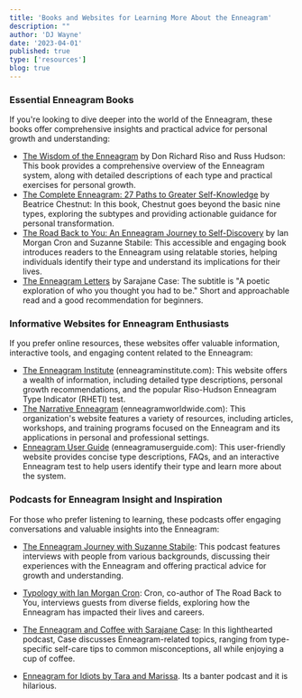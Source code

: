 ```yaml
---
title: 'Books and Websites for Learning More About the Enneagram'
description: ""
author: 'DJ Wayne'
date: '2023-04-01'
published: true
type: ['resources']
blog: true
---
```



###  Essential Enneagram Books

If you're looking to dive deeper into the world of the Enneagram, these books offer comprehensive insights and practical advice for personal growth and understanding:

- <a target="_blank" href="https://www.amazon.com/Wisdom-Enneagram-Psychological-Spiritual-Personality/dp/0553378201/?&_encoding=UTF8&tag=9takes-20&linkCode=ur2&linkId=e40539355ef90aa5a71fd70668ce08cb&camp=1789&creative=9325">The Wisdom of the Enneagram</a> by Don Richard Riso and Russ Hudson: This book provides a comprehensive overview of the Enneagram system, along with detailed descriptions of each type and practical exercises for personal growth.
- <a target="_blank" href="https://www.amazon.com/Complete-Enneagram-Paths-Greater-Self-Knowledge/dp/1938314549?&_encoding=UTF8&tag=9takes-20&linkCode=ur2&linkId=14b89b56ec26970537a8c971cb5f322a&camp=1789&creative=9325">The Complete Enneagram: 27 Paths to Greater Self-Knowledge</a> by Beatrice Chestnut: In this book, Chestnut goes beyond the basic nine types, exploring the subtypes and providing actionable guidance for personal transformation.
- <a target="_blank" href="https://www.amazon.com/dp/0830846190/?&_encoding=UTF8&tag=9takes-20&linkCode=ur2&linkId=f9c58f90c06226f75c4a94ba62072418&camp=1789&creative=9325">The Road Back to You: An Enneagram Journey to Self-Discovery</a> by Ian Morgan Cron and Suzanne Stabile: This accessible and engaging book introduces readers to the Enneagram using relatable stories, helping individuals identify their type and understand its implications for their lives.
- <a href="https://www.amazon.com/Enneagram-Letters-Poetic-Exploration-Thought/dp/1524875694?&_encoding=UTF8&tag=9takes-20&linkCode=ur2&linkId=467feaa38007324c5a5ef5a24abd20b9&camp=1789&creative=9325">The Enneagram Letters</a> by Sarajane Case: The subtitle is "A poetic exploration of who you thought you had to be." Short and approachable read and a good recommendation for beginners.


### Informative Websites for Enneagram Enthusiasts

If you prefer online resources, these websites offer valuable information, interactive tools, and engaging content related to the Enneagram:

- <a href="https://www.enneagraminstitute.com/">The Enneagram Institute</a> (enneagraminstitute.com): This website offers a wealth of information, including detailed type descriptions, personal growth recommendations, and the popular Riso-Hudson Enneagram Type Indicator (RHETI) test.
- <a href="https://www.narrativeenneagram.org/">The Narrative Enneagram</a> (enneagramworldwide.com): This organization's website features a variety of resources, including articles, workshops, and training programs focused on the Enneagram and its applications in personal and professional settings.
- <a href="https://enneagramuserguide.com/">Enneagram User Guide</a> (enneagramuserguide.com): This user-friendly website provides concise type descriptions, FAQs, and an interactive Enneagram test to help users identify their type and learn more about the system.

### Podcasts for Enneagram Insight and Inspiration

For those who prefer listening to learning, these podcasts offer engaging conversations and valuable insights into the Enneagram:

- <a href="https://podcasts.apple.com/us/podcast/the-enneagram-journey/id1292950516">The Enneagram Journey with Suzanne Stabile</a>: This podcast features interviews with people from various backgrounds, discussing their experiences with the Enneagram and offering practical advice for growth and understanding.
- <a href="https://podcasts.apple.com/us/podcast/typology/id1254061093">Typology with Ian Morgan Cron</a>: Cron, co-author of The Road Back to You, interviews guests from diverse fields, exploring how the Enneagram has impacted their lives and careers.
- <a href="https://podcasts.apple.com/us/podcast/enneagram-coffee/id1447982978">The Enneagram and Coffee with Sarajane Case</a>: In this lighthearted podcast, Case discusses Enneagram-related topics, ranging from type-specific self-care tips to common misconceptions, all while enjoying a cup of coffee.
- <a href="https://podcasts.apple.com/ca/podcast/enneagram-for-idiots/id1338051017">Enneagram for Idiots by Tara and Marissa</a>. Its a banter podcast and it is hilarious.





   <div>
   <script type="application/ld+json">
{
  "@type": "http://schema.org/BlogPosting",
  "http://schema.org/about": {
    "@type": "http://schema.org/Thing",
    "http://schema.org/name": "Enneagram"
  },
  "http://schema.org/articleSection": "Psychology",
  "http://schema.org/author": {
    "@type": "http://schema.org/Person",
    "http://schema.org/name": "DJ Wayne"
  },
  "http://schema.org/dateModified": {
    "@type": "http://schema.org/Date",
    "@value": "2023-04-01"
  },
  "http://schema.org/datePublished": {
    "@type": "http://schema.org/Date",
    "@value": "2023-04-01"
  },
  "http://schema.org/description": "Learn about the Enneagram, a personality typing system that describes nine distinct types of individuals and how its concepts can be traced back to the work of Sigmund Freud and Plato.",
  "http://schema.org/headline": "Books and Websites for Learning More About the Enneagram",
  "http://schema.org/mainEntityOfPage": {
    "@id": "https://9takes.com/blog/enneagram/books-websites-podcasts",
    "@type": "http://schema.org/WebPage"
  },
  "http://schema.org/mentions": [
    {
      "@type": "http://schema.org/Book",
      "http://schema.org/author": [
        {
          "@type": "http://schema.org/Person",
          "http://schema.org/name": "Don Richard Riso",
          "http://schema.org/sameAs": [
            {
              "@id": "https://en.wikipedia.org/wiki/Don_Richard_Riso"
            },
            {
              "@id": "https://www.amazon.com/stores/Don-Richard-Riso/author/B001H6SD5U?ref=ap_rdr&store_ref=ap_rdr&isDramIntegrated=true&shoppingPortalEnabled=true"
            }
          ]
        },
        {
          "@type": "http://schema.org/Person",
          "http://schema.org/name": "Russ Hudson",
          "http://schema.org/sameAs": [
            {
              "@id": "https://www.instagram.com/hudson_russ/?hl=enn"
            },
            {
              "@id": "https://twitter.com/russ_hudson54?lang=en"
            },
            {
              "@id": "https://www.linkedin.com/in/russ-hudson-2a4596109/"
            },
            {
              "@id": "https://www.amazon.com/stores/Russ-Hudson/author/B001H6OLXI?ref=ap_rdr&store_ref=ap_rdr&isDramIntegrated=true&shoppingPortalEnabled=true"
            }
          ],
          "http://schema.org/url": {
            "@id": "https://russhudson.com/"
          }
        }
      ],
      "http://schema.org/name": "The Wisdom of the Enneagram"
    },
    {
      "@type": "http://schema.org/Book",
      "http://schema.org/author": {
        "@type": "http://schema.org/Person",
        "http://schema.org/name": "Beatrice Chestnut",
        "http://schema.org/sameAs": [
          {
            "@id": "https://twitter.com/beatricemc2?lang=en"
          },
          {
            "@id": "https://twitter.com/dr_beachestnut"
          },
          {
            "@id": "https://www.instagram.com/beatrice.chestnut/?hl=en"
          },
          {
            "@id": "https://www.amazon.com/Books-Beatrice-Chestnut/s?rh=n%3A283155%2Cp_27%3ABeatrice+Chestnut"
          }
        ],
        "http://schema.org/url": {
          "@id": "https://www.beatricechestnut.com/"
        }
      },
      "http://schema.org/name": "The Complete Enneagram: 27 Paths to Greater Self-Knowledge"
    },
    {
      "@type": "http://schema.org/Book",
      "http://schema.org/author": {
        "@type": "http://schema.org/Person",
        "http://schema.org/name": "Sarajane Case",
        "http://schema.org/sameAs": [
          {
            "@id": "https://www.instagram.com/sarajanecase/?hl=en"
          },
          {
            "@id": "https://twitter.com/sarajanecase?lang=en"
          },
          {
            "@id": "https://www.youtube.com/sarajanecase"
          }
        ],
        "http://schema.org/url": {
          "@id": "https://sarajane-case-llc-1.showit.site/"
        }
      },
      "http://schema.org/name": "The Enneagram Letters"
    },
    {
      "@type": "http://schema.org/Book",
      "http://schema.org/author": [
        {
          "@type": "http://schema.org/Person",
          "http://schema.org/jobTitle": "Author",
          "http://schema.org/name": "Ian Morgan Cron",
          "http://schema.org/sameAs": [
            {
              "@id": "https://twitter.com/ianmorgancron/"
            },
            {
              "@id": "https://www.instagram.com/ianmorgancron/?hl=en"
            },
            {
              "@id": "https://www.amazon.com/stores/Ian-Morgan-Cron/author/B001K8737O"
            }
          ],
          "http://schema.org/url": {
            "@id": "https://www.ianmorgancron.com/"
          }
        },
        {
          "@type": "http://schema.org/Person",
          "http://schema.org/jobTitle": "Author",
          "http://schema.org/name": "Suzanne Stabile",
          "http://schema.org/sameAs": [
            {
              "@id": "https://www.instagram.com/suzannestabile/"
            },
            {
              "@id": "https://twitter.com/SuzanneStabile"
            }
          ],
          "http://schema.org/url": {
            "@id": "https://suzannestabile.com/"
          }
        }
      ],
      "http://schema.org/name": "The Road Back to You: An Enneagram Journey to Self-Discovery"
    },
    {
      "@type": "http://schema.org/PodcastEpisode",
      "http://schema.org/host": {
        "@type": "http://schema.org/Person",
        "http://schema.org/name": "Suzanne Stabile",
        "http://schema.org/sameAs": [
          {
            "@id": "https://www.instagram.com/suzannestabile/"
          },
          {
            "@id": "https://twitter.com/SuzanneStabile"
          }
        ],
        "http://schema.org/url": {
          "@id": "https://suzannestabile.com/"
        }
      },
      "http://schema.org/name": "The Enneagram Journey"
    },
    {
      "@type": "http://schema.org/PodcastEpisode",
      "http://schema.org/host": {
        "@type": "http://schema.org/Person",
        "http://schema.org/name": "Ian Morgan Cron",
        "http://schema.org/sameAs": [
          {
            "@id": "https://twitter.com/ianmorgancron/"
          },
          {
            "@id": "https://www.instagram.com/ianmorgancron/?hl=en"
          },
          {
            "@id": "https://www.amazon.com/stores/Ian-Morgan-Cron/author/B001K8737O"
          }
        ],
        "http://schema.org/url": {
          "@id": "https://www.ianmorgancron.com/"
        }
      },
      "http://schema.org/name": "Typology"
    },
    {
      "@type": "http://schema.org/PodcastEpisode",
      "http://schema.org/host": {
        "@type": "http://schema.org/Person",
        "http://schema.org/name": "Sarajane Case",
        "http://schema.org/sameAs": [
          {
            "@id": "https://www.instagram.com/sarajanecase/?hl=en"
          },
          {
            "@id": "https://twitter.com/sarajanecase?lang=en"
          },
          {
            "@id": "https://www.youtube.com/sarajanecase"
          }
        ],
        "http://schema.org/url": {
          "@id": "https://sarajane-case-llc-1.showit.site/"
        }
      },
      "http://schema.org/name": "The Enneagram and Coffee"
    },
    {
      "@type": "http://schema.org/PodcastEpisode",
      "http://schema.org/about": {
        "@type": "http://schema.org/Thing",
        "http://schema.org/name": "Enneagram"
      },
      "http://schema.org/host": {
        "@type": "http://schema.org/Person",
        "http://schema.org/name": "Marissa Di Poce",
        "http://schema.org/sameAs": [
          {
            "@id": "https://twitter.com/mangomaris"
          },
          {
            "@type": "http://schema.org/Person",
            "http://schema.org/name": "Tara"
          }
        ]
      },
      "http://schema.org/name": "Enneagram for Idiots",
      "http://schema.org/sameAs": {
        "@id": "https://twitter.com/enneaforidiots"
      },
      "http://schema.org/url": {
        "@id": "https://www.enneagramforidiots.com/"
      }
    }
  ],
  "http://schema.org/publisher": {
    "@type": "http://schema.org/Organization",
    "http://schema.org/name": "9takes"
  }
}
</script>
</div>